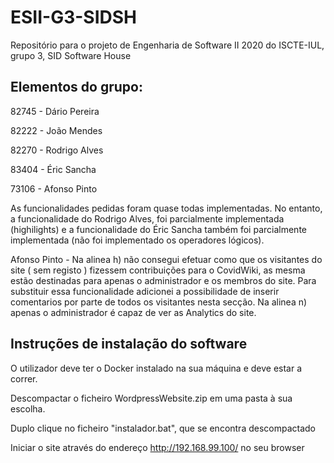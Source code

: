 # ESII-G3-SIDSH
Repositório para o projeto de Engenharia de Software II 2020 do ISCTE-IUL, grupo 3, SID Software House

## Elementos do grupo:

82745 - Dário Pereira

82222 - João Mendes

82270 - Rodrigo Alves

83404 - Éric Sancha

73106 - Afonso Pinto

As funcionalidades pedidas foram quase todas implementadas.
No entanto, a funcionalidade do Rodrigo Alves, foi parcialmente implementada (highilights) e a funcionalidade do Éric Sancha também foi parcialmente implementada (não foi implementado os operadores lógicos).

Afonso Pinto - Na alinea h) não consegui efetuar como que os visitantes do site ( sem registo ) fizessem contribuições para o CovidWiki, as mesma estão destinadas para apenas o administrador e os membros do site. Para substituir essa funcionalidade adicionei a possibilidade de inserir comentarios por parte de todos os visitantes nesta secção.
               Na alinea n) apenas o administrador é capaz de ver as Analytics do site.


## Instruções de instalação do software


O utilizador deve ter o Docker instalado na sua máquina e deve estar a correr.

Descompactar o ficheiro WordpressWebsite.zip em uma pasta à sua escolha.

Duplo clique no ficheiro "instalador.bat", que se encontra descompactado

Iniciar o site através do endereço http://192.168.99.100/ no seu browser

